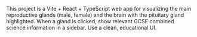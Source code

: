 <!-- Use this file to provide workspace-specific custom instructions to Copilot. For more details, visit https://code.visualstudio.com/docs/copilot/copilot-customization#_use-a-githubcopilotinstructionsmd-file -->

This project is a Vite + React + TypeScript web app for visualizing the main reproductive glands (male, female) and the brain with the pituitary gland highlighted. When a gland is clicked, show relevant GCSE combined science information in a sidebar. Use a clean, educational UI.
